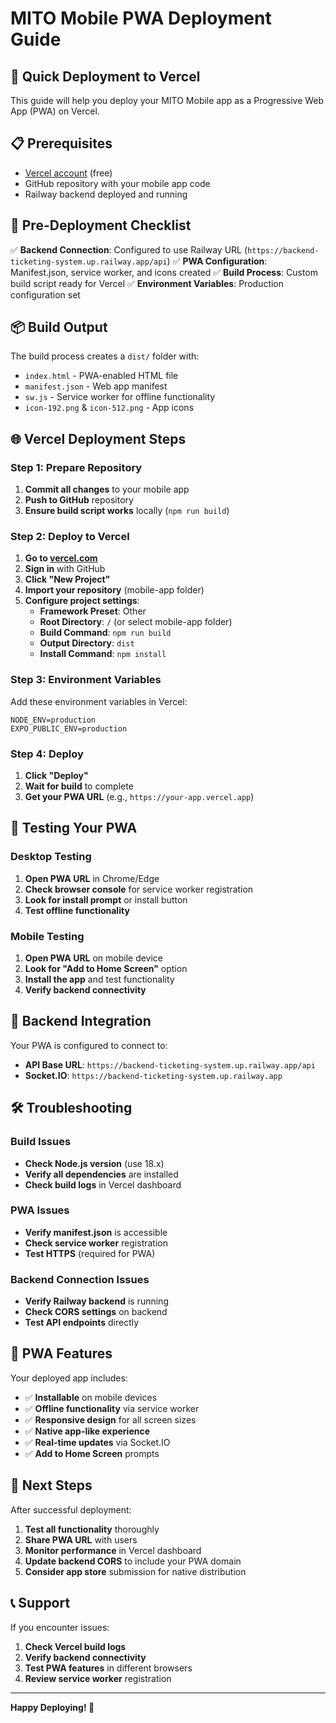 # MITO Mobile PWA Deployment Guide

## 🚀 Quick Deployment to Vercel

This guide will help you deploy your MITO Mobile app as a Progressive Web App (PWA) on Vercel.

## 📋 Prerequisites

- [Vercel account](https://vercel.com) (free)
- GitHub repository with your mobile app code
- Railway backend deployed and running

## 🔧 Pre-Deployment Checklist

✅ **Backend Connection**: Configured to use Railway URL (`https://backend-ticketing-system.up.railway.app/api`)
✅ **PWA Configuration**: Manifest.json, service worker, and icons created
✅ **Build Process**: Custom build script ready for Vercel
✅ **Environment Variables**: Production configuration set

## 📦 Build Output

The build process creates a `dist/` folder with:

- `index.html` - PWA-enabled HTML file
- `manifest.json` - Web app manifest
- `sw.js` - Service worker for offline functionality
- `icon-192.png` & `icon-512.png` - App icons

## 🌐 Vercel Deployment Steps

### Step 1: Prepare Repository

1. **Commit all changes** to your mobile app
2. **Push to GitHub** repository
3. **Ensure build script works** locally (`npm run build`)

### Step 2: Deploy to Vercel

1. **Go to [vercel.com](https://vercel.com)**
2. **Sign in** with GitHub
3. **Click "New Project"**
4. **Import your repository** (mobile-app folder)
5. **Configure project settings**:
   - **Framework Preset**: Other
   - **Root Directory**: `/` (or select mobile-app folder)
   - **Build Command**: `npm run build`
   - **Output Directory**: `dist`
   - **Install Command**: `npm install`

### Step 3: Environment Variables

Add these environment variables in Vercel:

```
NODE_ENV=production
EXPO_PUBLIC_ENV=production
```

### Step 4: Deploy

1. **Click "Deploy"**
2. **Wait for build** to complete
3. **Get your PWA URL** (e.g., `https://your-app.vercel.app`)

## 🧪 Testing Your PWA

### Desktop Testing

1. **Open PWA URL** in Chrome/Edge
2. **Check browser console** for service worker registration
3. **Look for install prompt** or install button
4. **Test offline functionality**

### Mobile Testing

1. **Open PWA URL** on mobile device
2. **Look for "Add to Home Screen"** option
3. **Install the app** and test functionality
4. **Verify backend connectivity**

## 🔗 Backend Integration

Your PWA is configured to connect to:

- **API Base URL**: `https://backend-ticketing-system.up.railway.app/api`
- **Socket.IO**: `https://backend-ticketing-system.up.railway.app`

## 🛠️ Troubleshooting

### Build Issues

- **Check Node.js version** (use 18.x)
- **Verify all dependencies** are installed
- **Check build logs** in Vercel dashboard

### PWA Issues

- **Verify manifest.json** is accessible
- **Check service worker** registration
- **Test HTTPS** (required for PWA)

### Backend Connection Issues

- **Verify Railway backend** is running
- **Check CORS settings** on backend
- **Test API endpoints** directly

## 📱 PWA Features

Your deployed app includes:

- ✅ **Installable** on mobile devices
- ✅ **Offline functionality** via service worker
- ✅ **Responsive design** for all screen sizes
- ✅ **Native app-like experience**
- ✅ **Real-time updates** via Socket.IO
- ✅ **Add to Home Screen** prompts

## 🎯 Next Steps

After successful deployment:

1. **Test all functionality** thoroughly
2. **Share PWA URL** with users
3. **Monitor performance** in Vercel dashboard
4. **Update backend CORS** to include your PWA domain
5. **Consider app store** submission for native distribution

## 📞 Support

If you encounter issues:

1. **Check Vercel build logs**
2. **Verify backend connectivity**
3. **Test PWA features** in different browsers
4. **Review service worker** registration

---

**Happy Deploying! 🚀**
